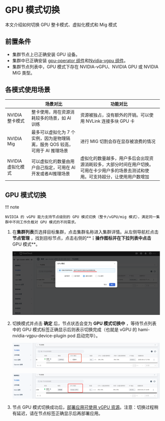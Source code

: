 # GPU 模式切换

本文介绍如何切换 GPU 整卡模式、虚拟化模式和 Mig 模式

## 前置条件

- 集群节点上已正确安装 GPU 设备。
- 集群中已正确安装 [gpu-operator 组件](https://docs.daocloud.io/kpanda/user-guide/gpu/nvidia/install_nvidia_driver_of_operator.html)和[Nvidia-vgpu 组件](https://docs.daocloud.io/kpanda/user-guide/gpu/nvidia/vgpu/vgpu_addon.html)。
- 集群节点列表中，GPU 模式下存在 NVIDIA-vGPU、NVIDIA GPU 或 NVIDIA MIG 类型。

## 各模式使用场景

|  | 场景对比 | 功能对比 |
| -------- | -------- | -------- |
| NVIDIA 整卡模式     | 整卡使用，用在资源消耗较多的场景，如 AI 训练    | 资源被独占，没有额外的开销。可以使用 NVLink 连接多块 GPU 卡     |
| NVIDIA Mig     | 最多可以虚拟化为 7 个实例，因为是物理隔离，服务 QOS 较高，可用于 AI 推理场景     | 进行 MIG 切割会存在显存被浪费的情况     |
| NVIDIA 虚拟化模式    | 可以虚拟化的数量由用户自己指定，可用在 AI 开发或者AI推理场景     | 虚拟化的数量越多，用户多后会出现资源消耗较多，大部分时间在用户切换。可用在卡少用户多的场景去测试和使用。可支持超分，让使用用户数增加     |

## GPU 模式切换

!!! note

    NVIDIA 的 vGPU 能力支持节点级别的 GPU 模式切换（整卡/vGPU/mig 模式），满足同一集群中不同工作负载对 GPU 模式的不同需求。

1. 在**集群列表**页选择目标集群，点击集群名称进入集群详情。从左侧导航栏点击 __节点管理__ ，找到目标节点，点击右侧的**┇**操作图标并在下拉列表中点击**GPU 模式**。

    ![GPU模式1](../images/gpumodel1.png)

2. 切换模式并点击 __确定__ 后，节点状态会变为 __GPU 模式切换中__ ，等待节点列表中的 GPU 模式标签正确显示后则表示切换完成（也就是 vGPU 的 hami-nvidia-vgpu-device-plugin pod 启动完毕）。

    ![GPU模式2](../images/vgpuaddon2.png)

    ![GPU模式3](../images/vgpuaddon3.png)
  
3. 节点 GPU 模式切换成功后，[部署应用可使用 vGPU 资源](vgpu_user.md)。注意：切换过程稍有延迟，请在节点标签正确显示后再部署应用。